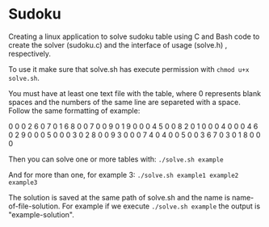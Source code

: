 # Sudoku

Creating a linux application to solve sudoku table using C and Bash code 
to create the solver (sudoku.c) and the interface of usage (solve.h)
, respectively.

To use it make sure that solve.sh has execute permission with 
`chmod u+x solve.sh`.

You must have at least one text file with the table, where 0 represents
blank spaces and the numbers of the same line are separeted with a space.
Follow the same formatting of example:

0 0 0 2 6 0 7 0 1
6 8 0 0 7 0 0 9 0
1 9 0 0 0 4 5 0 0
8 2 0 1 0 0 0 4 0
0 0 4 6 0 2 9 0 0
0 5 0 0 0 3 0 2 8
0 0 9 3 0 0 0 7 4
0 4 0 0 5 0 0 3 6
7 0 3 0 1 8 0 0 0

Then you can solve one or more tables with:
`./solve.sh example`

And for more than one, for example 3:
`./solve.sh example1 example2 example3`

The solution is saved at the same path of solve.sh and the name is 
name-of-file-solution. For example if we execute `./solve.sh example`
the output is "example-solution".
